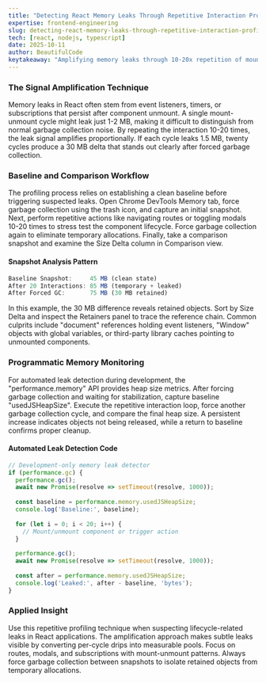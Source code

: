 ```yaml
---
title: "Detecting React Memory Leaks Through Repetitive Interaction Profiling"
expertise: frontend-engineering
slug: detecting-react-memory-leaks-through-repetitive-interaction-profiling
tech: [react, nodejs, typescript]
date: 2025-10-11
author: BeautifulCode
keytakeaway: "Amplifying memory leaks through 10-20x repetition of mount-unmount cycles transforms hard-to-detect per-interaction leaks into measurable retained memory patterns visible after forced garbage collection."
---
```


### The Signal Amplification Technique

Memory leaks in React often stem from event listeners, timers, or subscriptions that persist after component unmount. A single mount-unmount cycle might leak just 1-2 MB, making it difficult to distinguish from normal garbage collection noise. By repeating the interaction 10-20 times, the leak signal amplifies proportionally. If each cycle leaks 1.5 MB, twenty cycles produce a 30 MB delta that stands out clearly after forced garbage collection.

### Baseline and Comparison Workflow

The profiling process relies on establishing a clean baseline before triggering suspected leaks. Open Chrome DevTools Memory tab, force garbage collection using the trash icon, and capture an initial snapshot. Next, perform repetitive actions like navigating routes or toggling modals 10-20 times to stress test the component lifecycle. Force garbage collection again to eliminate temporary allocations. Finally, take a comparison snapshot and examine the Size Delta column in Comparison view.

#### Snapshot Analysis Pattern

```javascript
Baseline Snapshot:     45 MB (clean state)
After 20 Interactions: 85 MB (temporary + leaked)
After Forced GC:       75 MB (30 MB retained)
```

In this example, the 30 MB difference reveals retained objects. Sort by Size Delta and inspect the Retainers panel to trace the reference chain. Common culprits include "document" references holding event listeners, "Window" objects with global variables, or third-party library caches pointing to unmounted components.

### Programmatic Memory Monitoring

For automated leak detection during development, the "performance.memory" API provides heap size metrics. After forcing garbage collection and waiting for stabilization, capture baseline "usedJSHeapSize". Execute the repetitive interaction loop, force another garbage collection cycle, and compare the final heap size. A persistent increase indicates objects not being released, while a return to baseline confirms proper cleanup.

#### Automated Leak Detection Code

```javascript
// Development-only memory leak detector
if (performance.gc) {
  performance.gc();
  await new Promise(resolve => setTimeout(resolve, 1000));
  
  const baseline = performance.memory.usedJSHeapSize;
  console.log('Baseline:', baseline);
  
  for (let i = 0; i < 20; i++) {
    // Mount/unmount component or trigger action
  }
  
  performance.gc();
  await new Promise(resolve => setTimeout(resolve, 1000));
  
  const after = performance.memory.usedJSHeapSize;
  console.log('Leaked:', after - baseline, 'bytes');
}
```

### Applied Insight

Use this repetitive profiling technique when suspecting lifecycle-related leaks in React applications. The amplification approach makes subtle leaks visible by converting per-cycle drips into measurable pools. Focus on routes, modals, and subscriptions with mount-unmount patterns. Always force garbage collection between snapshots to isolate retained objects from temporary allocations.